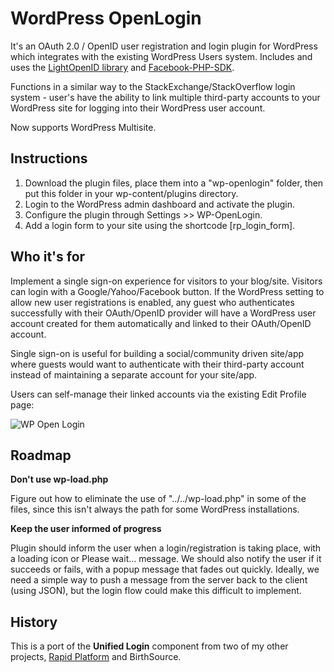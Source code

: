 WordPress OpenLogin
====================

It's an OAuth 2.0 / OpenID user registration and login plugin for WordPress which integrates with the existing WordPress Users system. Includes and uses the [LightOpenID library](https://github.com/iignatov/LightOpenID) and [Facebook-PHP-SDK](https://github.com/facebook/facebook-php-sdk).

Functions in a similar way to the StackExchange/StackOverflow login system - user's have the ability to link multiple third-party accounts to your WordPress site for logging into their WordPress user account.

Now supports WordPress Multisite.

Instructions
------------

1. Download the plugin files, place them into a "wp-openlogin" folder, then put this folder in your wp-content/plugins directory.
2. Login to the WordPress admin dashboard and activate the plugin.
2. Configure the plugin through Settings >> WP-OpenLogin.
3. Add a login form to your site using the shortcode [rp_login_form].

Who it's for
------------

Implement a single sign-on experience for visitors to your blog/site. Visitors can login with a Google/Yahoo/Facebook button. If the WordPress setting to allow new user registrations is enabled, any guest who authenticates successfully with their OAuth/OpenID provider will have a WordPress user account created for them automatically and linked to their OAuth/OpenID account.

Single sign-on is useful for building a social/community driven site/app where guests would want to authenticate with their third-party account instead of maintaining a separate account for your site/app.

Users can self-manage their linked accounts via the existing Edit Profile page:

![WP Open Login](http://files.glassocean.net/github/wp-openlogin.png)

Roadmap
-------

**Don't use wp-load.php**

Figure out how to eliminate the use of "../../wp-load.php" in some of the files, since this isn't always the path for some WordPress installations.

**Keep the user informed of progress**

Plugin should inform the user when a login/registration is taking place, with a loading icon or Please wait... message. We should also notify the user if it succeeds or fails, with a popup message that fades out quickly. Ideally, we need a simple way to push a message from the server back to the client (using JSON), but the login flow could make this difficult to implement.

History
-------

This is a port of the **Unified Login** component from two of my other projects, [Rapid Platform](http://github.com/perrybutler/rapidplatform) and BirthSource.

